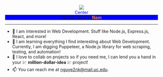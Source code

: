 <style>
  .center {
    color: blue;
  }
</style>

<center><img src="https://i.ibb.co/GTKxV22/cover-image.png" /></center>

<div class="center" align="center">Center</div>

<center style="background: blue; text-align: center;"> Hi, my name is <span style="color: rgb(242,134,48); font-weight: bold">Nam</span> </center> 


---

- 👀 I am interested in Web Development. Stuff like Node.js, Express.js, React, and more!
- 🌱 I am learning everything I find interesting about Web Development. Currently, I am digging Puppeteer, a Node.js library for web scraping, testing, and automation!
- 💞️ I love to collab on projects so if you need me, I can lend you a hand in your 💹 **million-dollar-idea** 💹 project!
- 📫 You can reach me at nguye2nk@mail.uc.edu.
